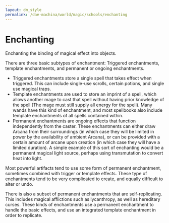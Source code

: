 ```yaml
---
layout: dm_style
permalink: /dae-machina/world/magic/schools/enchanting
---
```


# Enchanting

Enchanting the binding of magical effect into objects.

There are three basic subtypes of enchantment: Triggered enchantments, template enchantments, and permanent or ongoing enchantments.

* Triggered enchantments store a single spell that takes effect when triggered. This can include single-use scrolls, certain potions, and single use magical traps.
* Template enchantments are used to store an imprint of a spell, which allows another mage to cast that spell without having prior knowledge of the spell (The mage must still supply all energy for the spell). 
  Many wands have this kind of enchantment, and most spellbooks also include template enchantments of all spells contained within.
* Permanent enchantments are ongoing effects that function independently from the caster. These enchantments can either draw Arcana from their surroundings (in which case they will be limited in power by the availability 
  of ambient Arcana), or can be provided with a certain amount of arcane upon creation (in which case they will have a limited duration). A simple example of this sort of enchanting would be a permanent magical light source, 
  perhaps using transmutation to convert heat into light. 

Most powerful artifacts tend to use some form of permanent enchantment, sometimes combined with trigger or template effects. These type of enchantments tend to be very complicated to create, and equally difficult to alter or undo. 

There is also a subset of permanent enchantments that are self-replicating. This includes magical afflictions such as lycanthropy, as well as hereditary curses. These kinds of enchantments use a permanent enchantment to handle 
the basic effects, and use an integrated template enchantment in order to replicate.
